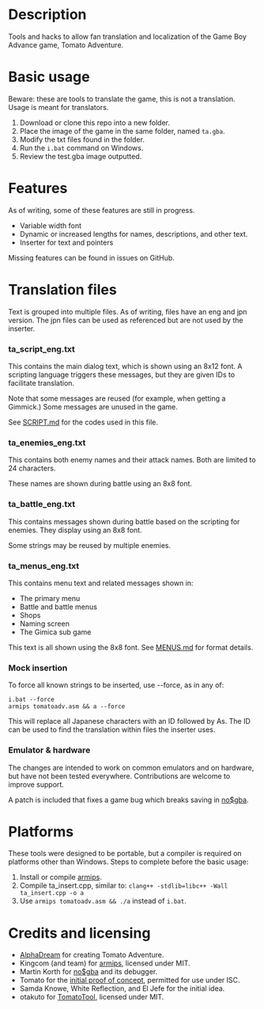 Description
===========

Tools and hacks to allow fan translation and localization of the Game Boy Advance game, Tomato
Adventure.


Basic usage
===========

Beware: these are tools to translate the game, this is not a translation.  Usage is meant for
translators.

1. Download or clone this repo into a new folder.
2. Place the image of the game in the same folder, named `ta.gba`.
3. Modify the txt files found in the folder.
4. Run the `i.bat` command on Windows.
5. Review the test.gba image outputted.


Features
===========

As of writing, some of these features are still in progress.

 * Variable width font
 * Dynamic or increased lengths for names, descriptions, and other text.
 * Inserter for text and pointers

Missing features can be found in issues on GitHub.


Translation files
===========

Text is grouped into multiple files.  As of writing, files have an eng and jpn version.  The jpn
files can be used as referenced but are not used by the inserter.

### ta_script_eng.txt

This contains the main dialog text, which is shown using an 8x12 font.  A scripting language
triggers these messages, but they are given IDs to facilitate translation.

Note that some messages are reused (for example, when getting a Gimmick.)  Some messages are
unused in the game.

See [SCRIPT.md] for the codes used in this file.

### ta_enemies_eng.txt

This contains both enemy names and their attack names.  Both are limited to 24 characters.

These names are shown during battle using an 8x8 font.

### ta_battle_eng.txt

This contains messages shown during battle based on the scripting for enemies.  They display
using an 8x8 font.

Some strings may be reused by multiple enemies.

### ta_menus_eng.txt

This contains menu text and related messages shown in:

 * The primary menu
 * Battle and battle menus
 * Shops
 * Naming screen
 * The Gimica sub game

This text is all shown using the 8x8 font.  See [MENUS.md] for format details.


### Mock insertion

To force all known strings to be inserted, use --force, as in any of:

```
i.bat --force
armips tomatoadv.asm && a --force
```

This will replace all Japanese characters with an ID followed by As.  The ID can be used to find
the translation within files the inserter uses.


### Emulator & hardware

The changes are intended to work on common emulators and on hardware, but have not been tested
everywhere.  Contributions are welcome to improve support.

A patch is included that fixes a game bug which breaks saving in [no$gba][].


Platforms
===========

These tools were designed to be portable, but a compiler is required on platforms other than
Windows.  Steps to complete before the basic usage:

1. Install or compile [armips][].
2. Compile ta_insert.cpp, similar to: `clang++ -stdlib=libc++ -Wall ta_insert.cpp -o a`
3. Use `armips tomatoadv.asm && ./a` instead of `i.bat`.


Credits and licensing
===========

 * [AlphaDream][] for creating Tomato Adventure.
 * Kingcom (and team) for [armips][], licensed under MIT.
 * Martin Korth for [no$gba][] and its debugger.
 * Tomato for the [initial proof of concept][], permitted for use under ISC.
 * Samda Knowe, White Reflection, and El Jefe for the initial idea.
 * otakuto for [TomatoTool][], licensed under MIT.


[armips]: https://github.com/Kingcom/armips
[AlphaDream]: https://en.wikipedia.org/wiki/AlphaDream
[initial proof of concept]: https://legendsoflocalization.com/tomato-adventure/
[TomatoTool]: https://github.com/otakuto/TomatoTool
[no$gba]: https://problemkaputt.de/gba.htm
[SCRIPT.md]: notes/SCRIPT.md
[MENUS.md]: notes/MENUS.md
